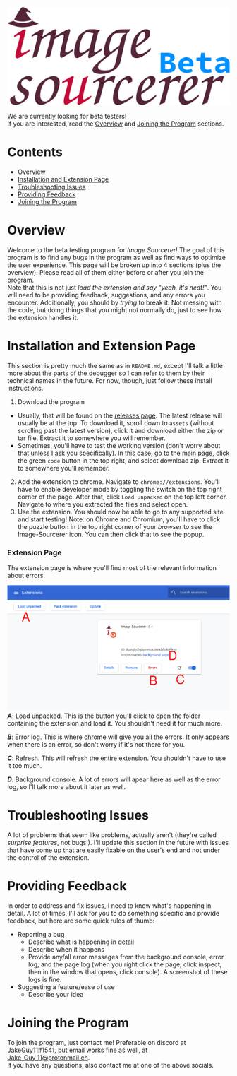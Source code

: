 <img src="res/icons/logo-beta-large.png" alt="Image Sourcerer Beta" width=1024>

We are currently looking for beta testers!\
If you are interested, read the [Overview](#Overview) and [Joining the Program](#Joining-the-Program) sections.

# Contents
- [Overview](#Overview)
- [Installation and Extension Page](#Installation-and-Extension-Page)
- [Troubleshooting Issues](#Troubleshooting-Issues)
- [Providing Feedback](#Providing-Feedback)
- [Joining the Program](#Joining-the-Program)

# Overview
Welcome to the beta testing program for *Image Sourcerer*! The goal of this program is to find any bugs in the program as well as find ways to optimize the user experience. This page will be broken up into 4 sections (plus the overview). Please read all of them either before or after you join the program.\
Note that this is not just *load the extension and say "yeah, it's neat!"*. You will need to be providing feedback, suggestions, and any errors you encounter. Additionally, you should by *trying* to break it. Not messing with the code, but doing things that you might not normally do, just to see how the extension handles it.

# Installation and Extension Page
This section is pretty much the same as in `README.md`, except I'll talk a little more about the parts of the debugger so I can refer to them by their technical names in the future. For now, though, just follow these install instructions.
1. Download the program
  - Usually, that will be found on the [releases page](https://github.com/JakeGuy11/image-sourcerer/releases). The latest release will usually be at the top. To download it, scroll down to `assets` (without scrolling past the latest version), click it and download either the zip or tar file. Extract it to somewhere you will remember.
  - Sometimes, you'll have to test the working version (don't worry about that unless I ask you specifically). In this case, go to the [main page](https://github.com/JakeGuy11/image-sourcerer), click the green `code` button in the top right, and select download zip. Extract it to somewhere you'll remember.
2. Add the extension to chrome. Navigate to `chrome://extensions`. You'll have to enable developer mode by toggling the switch on the top right corner of the page. After that, click `Load unpacked` on the top left corner. Navigate to where you extracted the files and select open.
4. Use the extension. You should now be able to go to any supported site and start testing! Note: on Chrome and Chromium, you'll have to click the puzzle button in the top right corner of your *browser* to see the Image-Sourcerer icon. You can then click that to see the popup.

### Extension Page
The extension page is where you'll find most of the relevant information about errors.

<img src="res/beta/chrome-extensions.png" alt="Chrome Extension Page">\
***A***: Load unpacked. This is the button you'll click to open the folder containing the extension and load it. You shouldn't need it for much more.

***B***: Error log. This is where chrome will give you all the errors. It only appears when there is an error, so don't worry if it's not there for you.

***C***: Refresh. This will refresh the entire extension. You shouldn't have to use it too much.

***D***: Background console. A lot of errors will apear here as well as the error log, so I'll talk more about it later as well.

# Troubleshooting Issues
A lot of problems that seem like problems, actually aren't (they're called *surprise features*, not bugs!). I'll update this section in the future with issues that have come up that are easily fixable on the user's end and not under the control of the extension.

# Providing Feedback
In order to address and fix issues, I need to know what's happening in detail. A lot of times, I'll ask for you to do something specific and provide feedback, but here are some quick rules of thumb:
- Reporting a bug
  - Describe what is happening in detail
  - Describe when it happens
  - Provide any/all error messages from the background console, error log, and the page log (when you right click the page, click inspect, then in the window that opens, click console). A screenshot of these logs is fine.
- Suggesting a feature/ease of use
  - Describe your idea

# Joining the Program
To join the program, just contact me! Preferable on discord at JakeGuy11#1541, but email works fine as well, at Jake_Guy_11@protonmail.ch.\
If you have any questions, also contact me at one of the above socials.
